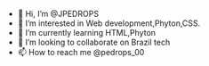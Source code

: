 - 👋 Hi, I’m @JPEDROPS
- 👀 I’m interested in Web development,Phyton,CSS.
- 🌱 I’m currently learning HTML,Phyton
- 💞️ I’m looking to collaborate on Brazil tech
- 📫 How to reach me @pedrops_00

<!---
JPEDROPS/JPEDROPS is a ✨ special ✨ repository because its `README.md` (this file) appears on your GitHub profile.
You can click the Preview link to take a look at your changes.
--->
